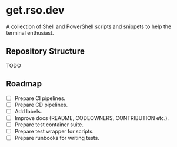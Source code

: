 # get.rso.dev

A collection of Shell and PowerShell scripts and snippets to help the terminal enthusiast.

## Repository Structure

TODO

## Roadmap

- [ ] Prepare CI pipelines.
- [ ] Prepare CD pipelines.
- [ ] Add labels.
- [ ] Improve docs (README, CODEOWNERS, CONTRIBUTION etc.).
- [ ] Prepare test container suite.
- [ ] Prepare test wrapper for scripts.
- [ ] Prepare runbooks for writing tests.

